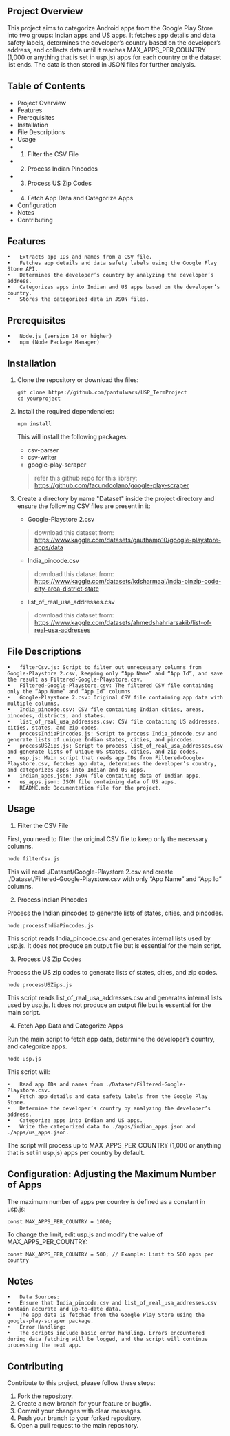 ## Project Overview

This project aims to categorize Android apps from the Google Play Store into two groups: Indian apps and US apps. It fetches app details and data safety labels, determines the developer’s country based on the developer’s address, and collects data until it reaches MAX_APPS_PER_COUNTRY (1,000 or anything that is set in usp.js) apps for each country or the dataset list ends. The data is then stored in JSON files for further analysis.

## Table of Contents

-	Project Overview
-	Features
-	Prerequisites
-	Installation
-	File Descriptions
-	Usage
-	1. Filter the CSV File
-	2. Process Indian Pincodes
-	3. Process US Zip Codes
-	4. Fetch App Data and Categorize Apps
-	Configuration
-	Notes
-	Contributing

## Features

	•	Extracts app IDs and names from a CSV file.
	•	Fetches app details and data safety labels using the Google Play Store API.
	•	Determines the developer’s country by analyzing the developer’s address.
	•	Categorizes apps into Indian and US apps based on the developer’s country.
	•	Stores the categorized data in JSON files.

## Prerequisites

	•	Node.js (version 14 or higher)
	•	npm (Node Package Manager)

## Installation

1.	Clone the repository or download the files:
	
		git clone https://github.com/pantulwars/USP_TermProject
		cd yourproject

2.	Install the required dependencies:
		
		npm install

	This will install the following packages:
	
	-	csv-parser
	-	csv-writer
	-	google-play-scraper
    >	refer this github repo for this library: https://github.com/facundoolano/google-play-scraper

3.	Create a directory by name "Dataset" inside the project directory and ensure the following CSV files are present in it:
	
	-	Google-Playstore 2.csv
    >	download this dataset from: https://www.kaggle.com/datasets/gauthamp10/google-playstore-apps/data
	-	India_pincode.csv
	>	download this dataset from: https://www.kaggle.com/datasets/kdsharmaai/india-pinzip-code-city-area-district-state
	-	list_of_real_usa_addresses.csv
    >	download this dataset from: https://www.kaggle.com/datasets/ahmedshahriarsakib/list-of-real-usa-addresses

## File Descriptions

	•	filterCsv.js: Script to filter out unnecessary columns from Google-Playstore 2.csv, keeping only “App Name” and “App Id”, and save the result as Filtered-Google-Playstore.csv.
	•	Filtered-Google-Playstore.csv: The filtered CSV file containing only the “App Name” and “App Id” columns.
	•	Google-Playstore 2.csv: Original CSV file containing app data with multiple columns.
	•	India_pincode.csv: CSV file containing Indian cities, areas, pincodes, districts, and states.
	•	list_of_real_usa_addresses.csv: CSV file containing US addresses, cities, states, and zip codes.
	•	processIndiaPincodes.js: Script to process India_pincode.csv and generate lists of unique Indian states, cities, and pincodes.
	•	processUSZips.js: Script to process list_of_real_usa_addresses.csv and generate lists of unique US states, cities, and zip codes.
	•	usp.js: Main script that reads app IDs from Filtered-Google-Playstore.csv, fetches app data, determines the developer’s country, and categorizes apps into Indian and US apps.
	•	indian_apps.json: JSON file containing data of Indian apps.
	•	us_apps.json: JSON file containing data of US apps.
	•	README.md: Documentation file for the project.

## Usage

1. Filter the CSV File

First, you need to filter the original CSV file to keep only the necessary columns.

	node filterCsv.js

This will read ./Dataset/Google-Playstore 2.csv and create ./Dataset/Filtered-Google-Playstore.csv with only “App Name” and “App Id” columns.

2. Process Indian Pincodes

Process the Indian pincodes to generate lists of states, cities, and pincodes.

	node processIndiaPincodes.js

This script reads India_pincode.csv and generates internal lists used by usp.js. It does not produce an output file but is essential for the main script.

3. Process US Zip Codes

Process the US zip codes to generate lists of states, cities, and zip codes.

	node processUSZips.js

This script reads list_of_real_usa_addresses.csv and generates internal lists used by usp.js. It does not produce an output file but is essential for the main script.

4. Fetch App Data and Categorize Apps

Run the main script to fetch app data, determine the developer’s country, and categorize apps.

	node usp.js

This script will:

	•	Read app IDs and names from ./Dataset/Filtered-Google-Playstore.csv.
	•	Fetch app details and data safety labels from the Google Play Store.
	•	Determine the developer’s country by analyzing the developer’s address.
	•	Categorize apps into Indian and US apps.
	•	Write the categorized data to ./apps/indian_apps.json and ./apps/us_apps.json.

The script will process up to MAX_APPS_PER_COUNTRY (1,000 or anything that is set in usp.js) apps per country by default.

## Configuration: Adjusting the Maximum Number of Apps

The maximum number of apps per country is defined as a constant in usp.js:

	const MAX_APPS_PER_COUNTRY = 1000;

To change the limit, edit usp.js and modify the value of MAX_APPS_PER_COUNTRY:

	const MAX_APPS_PER_COUNTRY = 500; // Example: Limit to 500 apps per country

## Notes

	•	Data Sources:
	•	Ensure that India_pincode.csv and list_of_real_usa_addresses.csv contain accurate and up-to-date data.
	•	The app data is fetched from the Google Play Store using the google-play-scraper package.
	•	Error Handling:
	•	The scripts include basic error handling. Errors encountered during data fetching will be logged, and the script will continue processing the next app.
	
## Contributing

Contribute to this project, please follow these steps:

1.	Fork the repository.
2.	Create a new branch for your feature or bugfix.
3.	Commit your changes with clear messages.
4.	Push your branch to your forked repository.
5.	Open a pull request to the main repository.

